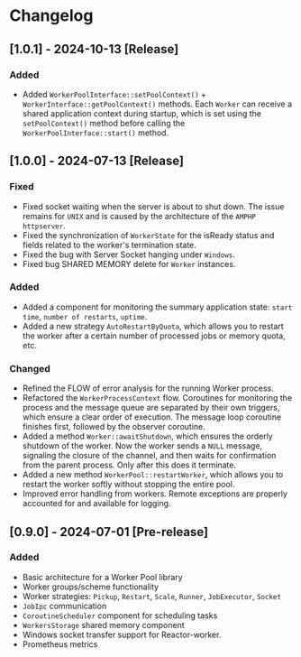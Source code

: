 # Changelog

## [1.0.1] - 2024-10-13 [Release]

### Added

- Added `WorkerPoolInterface::setPoolContext()` + `WorkerInterface::getPoolContext()` methods. 
Each `Worker` can receive a shared application context during startup, 
which is set using the `setPoolContext()` method before calling the `WorkerPoolInterface::start()` method.


## [1.0.0] - 2024-07-13 [Release]

### Fixed

- Fixed socket waiting when the server is about to shut down. 
The issue remains for `UNIX` and is caused by the architecture of the `AMPHP` `httpserver`.
- Fixed the synchronization of `WorkerState` for the isReady status and fields related to the worker's termination state.
- Fixed the bug with Server Socket hanging under `Windows`.
- Fixed bug SHARED MEMORY delete for `Worker` instances.

### Added

- Added a component for monitoring the summary application state: `start time`, `number of restarts`, `uptime`.
- Added a new strategy `AutoRestartByQuota`, 
which allows you to restart the worker after a certain number of processed jobs or memory quota, etc.

### Changed

- Refined the FLOW of error analysis for the running Worker process.
- Refactored the `WorkerProcessContext` flow. Coroutines for monitoring the process and the message queue 
are separated by their own triggers, which ensure a clear order of execution. 
The message loop coroutine finishes first, followed by the observer coroutine.
- Added a method `Worker::awaitShutdown`, which ensures the orderly shutdown of the worker. 
Now the worker sends a `NULL` message, signaling the closure of the channel, 
and then waits for confirmation from the parent process. Only after this does it terminate.
- Added a new method `WorkerPool::restartWorker`, which allows you to restart the worker softly without stopping the entire pool.
- Improved error handling from workers. Remote exceptions are properly accounted for and available for logging.

## [0.9.0] - 2024-07-01 [Pre-release]

### Added

- Basic architecture for a Worker Pool library
- Worker groups/scheme functionality
- Worker strategies: `Pickup`, `Restart`, `Scale`, `Runner`, `JobExecutor`, `Socket` 
- `JobIpc` communication
- `CoroutineScheduler` component for scheduling tasks
- `WorkersStorage` shared memory component 
- Windows socket transfer support for Reactor-worker.
- Prometheus metrics
